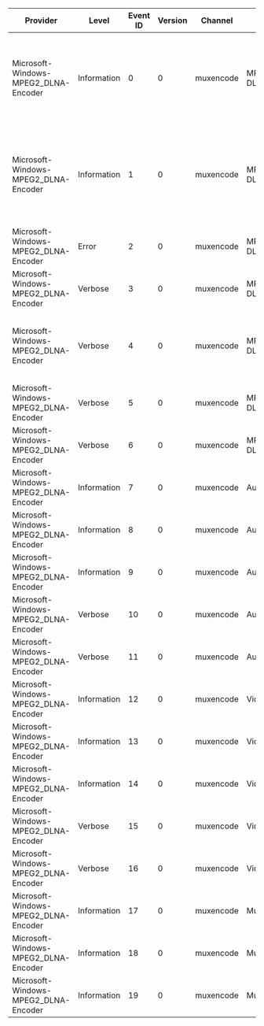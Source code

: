 Provider                              |  Level        |  Event ID  |  Version  |  Channel    |  Task                        |  Opcode  |  Keyword  |  Message
--------------------------------------|---------------|------------|-----------|-------------|------------------------------|----------|-----------|------------------------------------------------------------------------------------------------------------------------------------------------------------------------------------------------------------------------------
Microsoft-Windows-MPEG2_DLNA-Encoder  |  Information  |  0         |  0        |  muxencode  |  MPEG-2 Encode/Mux for DLNA  |  Start   |           |  Starting. Video: {Region} ({VideoX},{VideoY}). Audio Channels: {AudioChannels}, Video Bit Rate: {VideoBitRate}, Audio Bit Rate {AudioBitRate}, Seek Offset {SeekOffsetMs}ms
Microsoft-Windows-MPEG2_DLNA-Encoder  |  Information  |  1         |  0        |  muxencode  |  MPEG-2 Encode/Mux for DLNA  |  Stop    |           |  Stopping. Bytes Muxed: {TotalBytesEncoded}, Video Frames Received: {VideoFramesReceived}, Video Frames Encoded: {VideoFramesEncoded}, Audio Bytes Received: {AudioBytesReceived}, Audio Frames Encoded: {AudioFramesEncoded}
Microsoft-Windows-MPEG2_DLNA-Encoder  |  Error        |  2         |  0        |  muxencode  |  MPEG-2 Encode/Mux for DLNA  |          |           |  Error: {hr}
Microsoft-Windows-MPEG2_DLNA-Encoder  |  Verbose      |  3         |  0        |  muxencode  |  MPEG-2 Encode/Mux for DLNA  |          |           |  Video Frame Received.  Timestamp={Timestamp}, ID={ID}
Microsoft-Windows-MPEG2_DLNA-Encoder  |  Verbose      |  4         |  0        |  muxencode  |  MPEG-2 Encode/Mux for DLNA  |          |           |  Video Frame Encoded.  Input Frame ID={InputID}, Input Timestamp={InputTimestamp}, Output Timestamp={TargetTimestamp}
Microsoft-Windows-MPEG2_DLNA-Encoder  |  Verbose      |  5         |  0        |  muxencode  |  MPEG-2 Encode/Mux for DLNA  |          |           |  Audio Sample Received.  Timestamp={Timestamp}, Bytes in buffer={Bytes}
Microsoft-Windows-MPEG2_DLNA-Encoder  |  Verbose      |  6         |  0        |  muxencode  |  MPEG-2 Encode/Mux for DLNA  |          |           |
Microsoft-Windows-MPEG2_DLNA-Encoder  |  Information  |  7         |  0        |  muxencode  |  AudioEncodeSessionConfig    |          |           |
Microsoft-Windows-MPEG2_DLNA-Encoder  |  Information  |  8         |  0        |  muxencode  |  AudioEncodeSession          |  Start   |           |
Microsoft-Windows-MPEG2_DLNA-Encoder  |  Information  |  9         |  0        |  muxencode  |  AudioEncodeSession          |  Stop    |           |
Microsoft-Windows-MPEG2_DLNA-Encoder  |  Verbose      |  10        |  0        |  muxencode  |  AudioEncodeTask             |  Start   |           |
Microsoft-Windows-MPEG2_DLNA-Encoder  |  Verbose      |  11        |  0        |  muxencode  |  AudioEncodeTask             |  Stop    |           |
Microsoft-Windows-MPEG2_DLNA-Encoder  |  Information  |  12        |  0        |  muxencode  |  VideoEncodeSessionConfig    |          |           |
Microsoft-Windows-MPEG2_DLNA-Encoder  |  Information  |  13        |  0        |  muxencode  |  VideoEncodeSession          |  Start   |           |
Microsoft-Windows-MPEG2_DLNA-Encoder  |  Information  |  14        |  0        |  muxencode  |  VideoEncodeSession          |  Stop    |           |
Microsoft-Windows-MPEG2_DLNA-Encoder  |  Verbose      |  15        |  0        |  muxencode  |  VideoEncodeTask             |  Start   |           |
Microsoft-Windows-MPEG2_DLNA-Encoder  |  Verbose      |  16        |  0        |  muxencode  |  VideoEncodeTask             |  Stop    |           |
Microsoft-Windows-MPEG2_DLNA-Encoder  |  Information  |  17        |  0        |  muxencode  |  MuxSessionConfig            |          |           |
Microsoft-Windows-MPEG2_DLNA-Encoder  |  Information  |  18        |  0        |  muxencode  |  MuxSession                  |  Start   |           |
Microsoft-Windows-MPEG2_DLNA-Encoder  |  Information  |  19        |  0        |  muxencode  |  MuxSession                  |  Stop    |           |